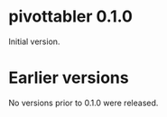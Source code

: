 pivottabler 0.1.0
================

Initial version.

Earlier versions
================

No versions prior to 0.1.0 were released.
